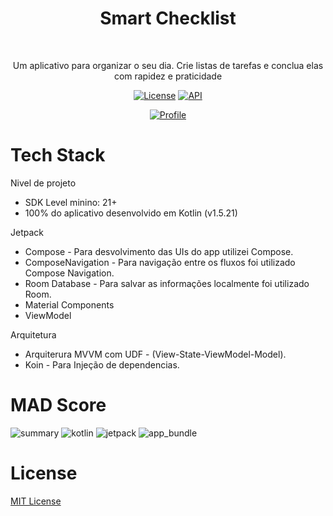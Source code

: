 <h1 align="center">Smart Checklist</h1></br>
<p align="center">  
Um aplicativo para organizar o seu dia. Crie listas de tarefas e conclua elas com rapidez e praticidade
</p>

<p align="center">
  <a href="https://opensource.org/licenses/MIT"><img alt="License" src="https://img.shields.io/badge/License-MIT-blue.svg"/></a>
  <a href="https://android-arsenal.com/api?level=21"><img alt="API" src="https://img.shields.io/badge/API-21%2B-brightgreen.svg?style=flat"/></a>
</p>

<p align="center">
  <a href="https://github.com/Wottrich"><img alt="Profile" src="https://img.shields.io/badge/wottrich-blue?logo=github"/></a>
</p>

# Tech Stack

Nivel de projeto
- SDK Level minino: 21+
- 100% do aplicativo desenvolvido em Kotlin (v1.5.21)

Jetpack
- Compose - Para desvolvimento das UIs do app utilizei Compose.
- ComposeNavigation - Para navigação entre os fluxos foi utilizado Compose Navigation.
- Room Database - Para salvar as informações localmente foi utilizado Room.
- Material Components
- ViewModel

Arquitetura
- Arquiterura MVVM com UDF - (View-State-ViewModel-Model).
- Koin - Para Injeção de dependencias.

# MAD Score
![summary](https://user-images.githubusercontent.com/24254062/142502944-ccefdf6c-1c58-46a1-a1ee-c767343ac894.png)
![kotlin](https://user-images.githubusercontent.com/24254062/142502967-31914480-d58b-4456-97ad-6c7237650c5a.png)
![jetpack](https://user-images.githubusercontent.com/24254062/142502983-a2c083c5-9116-4483-bfff-05ccd29c7b0b.png)
![app_bundle](https://user-images.githubusercontent.com/24254062/142503195-b254a0ac-29ee-4dbe-acb9-abb77ea1ef33.png)

# License
[MIT License](https://github.com/Wottrich/android-smart-checklist/blob/master/LICENSE)
